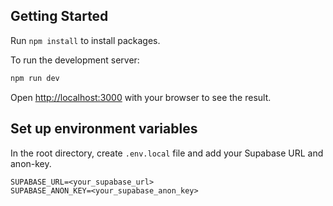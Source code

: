 ## Getting Started

Run `npm install` to install packages.

To run the development server:

```bash
npm run dev
```

Open [http://localhost:3000](http://localhost:3000) with your browser to see the result.

## Set up environment variables

In the root directory, create `.env.local` file and add your Supabase URL and anon-key.

```
SUPABASE_URL=<your_supabase_url>
SUPABASE_ANON_KEY=<your_supabase_anon_key>
```
